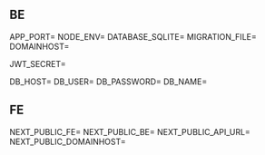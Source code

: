 ## BE
APP_PORT=
NODE_ENV=
DATABASE_SQLITE=
MIGRATION_FILE=
DOMAINHOST=

JWT_SECRET=

DB_HOST=
DB_USER=
DB_PASSWORD=
DB_NAME=

## FE
NEXT_PUBLIC_FE=
NEXT_PUBLIC_BE=
NEXT_PUBLIC_API_URL=
NEXT_PUBLIC_DOMAINHOST=